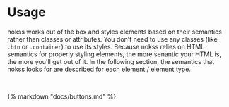 # Usage

nokss works out of the box and styles elements based on their semantics rather than classes or attributes. You don't
need to use any classes (like `.btn` or `.container`) to use its styles. Because nokss relies on HTML semantics for properly
styling elements, the more senantic your HTML is, the more you'll get out of it. In the following section, the semantics
that nokss looks for are described for each element / element type.

<br>

{% markdown "docs/buttons.md" %}